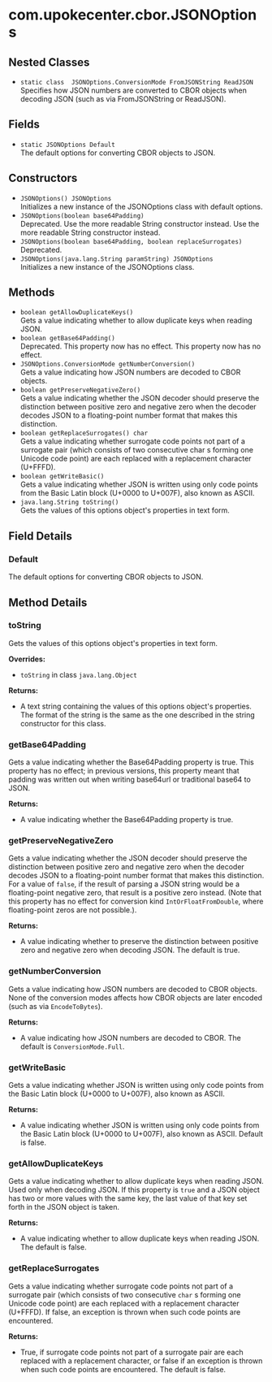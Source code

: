 # com.upokecenter.cbor.JSONOptions

## Nested Classes

* `static class  JSONOptions.ConversionMode FromJSONString ReadJSON`<br>
 Specifies how JSON numbers are converted to CBOR objects when decoding JSON
 (such as via FromJSONString or ReadJSON).

## Fields

* `static JSONOptions Default`<br>
 The default options for converting CBOR objects to JSON.

## Constructors

* `JSONOptions() JSONOptions`<br>
 Initializes a new instance of the JSONOptions
 class with default options.
* `JSONOptions​(boolean base64Padding)`<br>
 Deprecated.
Use the more readable String constructor instead.
 Use the more readable String constructor instead.
* `JSONOptions​(boolean base64Padding,
boolean replaceSurrogates)`<br>
 Deprecated.
* `JSONOptions​(java.lang.String paramString) JSONOptions`<br>
 Initializes a new instance of the JSONOptions
 class.

## Methods

* `boolean getAllowDuplicateKeys()`<br>
 Gets a value indicating whether to allow duplicate keys when reading JSON.
* `boolean getBase64Padding()`<br>
 Deprecated.
This property now has no effect.
 This property now has no effect.
* `JSONOptions.ConversionMode getNumberConversion()`<br>
 Gets a value indicating how JSON numbers are decoded to CBOR objects.
* `boolean getPreserveNegativeZero()`<br>
 Gets a value indicating whether the JSON decoder should preserve the
 distinction between positive zero and negative zero when the decoder
 decodes JSON to a floating-point number format that makes this
 distinction.
* `boolean getReplaceSurrogates() char`<br>
 Gets a value indicating whether surrogate code points not part of a
 surrogate pair (which consists of two consecutive char s
 forming one Unicode code point) are each replaced with a replacement
 character (U+FFFD).
* `boolean getWriteBasic()`<br>
 Gets a value indicating whether JSON is written using only code points from
 the Basic Latin block (U+0000 to U+007F), also known as ASCII.
* `java.lang.String toString()`<br>
 Gets the values of this options object's properties in text form.

## Field Details

### <a id='Default'>Default</a>

The default options for converting CBOR objects to JSON.
## Method Details

### <a id='toString()'>toString</a>

Gets the values of this options object's properties in text form.

**Overrides:**

* <code>toString</code> in class <code>java.lang.Object</code>

**Returns:**

* A text string containing the values of this options object's
 properties. The format of the string is the same as the one
 described in the string constructor for this class.

### <a id='getBase64Padding()'>getBase64Padding</a>

Gets a value indicating whether the Base64Padding property is true. This
 property has no effect; in previous versions, this property meant
 that padding was written out when writing base64url or traditional
 base64 to JSON.

**Returns:**

* A value indicating whether the Base64Padding property is true.

### <a id='getPreserveNegativeZero()'>getPreserveNegativeZero</a>

Gets a value indicating whether the JSON decoder should preserve the
 distinction between positive zero and negative zero when the decoder
 decodes JSON to a floating-point number format that makes this
 distinction. For a value of <code>false</code>, if the result of parsing a
 JSON string would be a floating-point negative zero, that result is
 a positive zero instead. (Note that this property has no effect for
 conversion kind <code>IntOrFloatFromDouble</code>, where floating-point
 zeros are not possible.).

**Returns:**

* A value indicating whether to preserve the distinction between
 positive zero and negative zero when decoding JSON. The default is
 true.

### <a id='getNumberConversion()'>getNumberConversion</a>

Gets a value indicating how JSON numbers are decoded to CBOR objects. None
 of the conversion modes affects how CBOR objects are later encoded
 (such as via <code>EncodeToBytes</code>).

**Returns:**

* A value indicating how JSON numbers are decoded to CBOR. The default
 is <code>ConversionMode.Full</code>.

### <a id='getWriteBasic()'>getWriteBasic</a>

Gets a value indicating whether JSON is written using only code points from
 the Basic Latin block (U+0000 to U+007F), also known as ASCII.

**Returns:**

* A value indicating whether JSON is written using only code points
 from the Basic Latin block (U+0000 to U+007F), also known as ASCII.
 Default is false.

### <a id='getAllowDuplicateKeys()'>getAllowDuplicateKeys</a>

Gets a value indicating whether to allow duplicate keys when reading JSON.
 Used only when decoding JSON. If this property is <code>true</code> and a
 JSON object has two or more values with the same key, the last value
 of that key set forth in the JSON object is taken.

**Returns:**

* A value indicating whether to allow duplicate keys when reading
 JSON. The default is false.

### <a id='getReplaceSurrogates()'>getReplaceSurrogates</a>

Gets a value indicating whether surrogate code points not part of a
 surrogate pair (which consists of two consecutive <code>char</code> s
 forming one Unicode code point) are each replaced with a replacement
 character (U+FFFD). If false, an exception is thrown when such code
 points are encountered.

**Returns:**

* True, if surrogate code points not part of a surrogate pair are each
 replaced with a replacement character, or false if an exception is
 thrown when such code points are encountered. The default is false.
